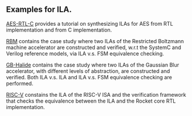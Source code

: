 ## Examples for ILA.

[AES-RTL-C](https://github.com/Bo-Yuan-Huang/ILA/tree/master/examples/AES-RTL-C) 
provides a tutorial on synthesizing ILAs for AES from RTL implementation and from C 
implementation.

[RBM](https://github.com/Bo-Yuan-Huang/ILA/tree/master/examples/RBM) contains the case study where two ILAs of the Restricted Boltzmann machine accelerator are constructed and verified, w.r.t the SystemC and Verilog reference models, via ILA v.s. FSM equivalence checking.

[GB-Halide](https://github.com/Bo-Yuan-Huang/ILA/tree/master/examples/GB-Halide) contains the case study where two ILAs of the Gaussian Blur accelerator, with different levels of abstraction, are constructed and verified. Both ILA v.s. ILA and ILA v.s. FSM equivalence checking are performed.

[RISC-V](https://github.com/Bo-Yuan-Huang/ILA/tree/master/examples/RISC-V) constains the ILA of the RISC-V ISA and the verification framework that checks the equivalence between the ILA and the Rocket core RTL implementation.

